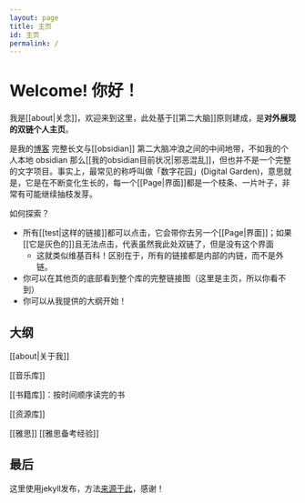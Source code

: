 ```yaml
---
layout: page
title: 主页
id: 主页
permalink: /
---
```


# Welcome! 你好！

我是[[about|关念]]，欢迎来到这里，此处基于[[第二大脑]]原则建成，是**对外展现的双链个人主页**。

是我的[博客](https://shutgnblink.me/) 完整长文与[[obsidian]] 第二大脑冲浪之间的中间地带，不如我的个人本地 obsidian 那么[[我的obsidian目前状况|邪恶混乱]]，但也并不是一个完整的文字项目。事实上，最常见的称呼叫做「数字花园」(Digital Garden)，意思就是，它是在不断变化生长的，每一个[[Page|界面]]都是一个枝条、一片叶子，非常有可能继续抽枝发芽。

如何探索？
- 所有[[test|这样的链接]]都可以点击，它会带你去另一个[[Page|界面]]；如果[[它是灰色的]]且无法点击，代表虽然我此处双链了，但是没有这个界面
	- 这就类似维基百科！区别在于，所有的链接都是内部的内链，而不是外链。
- 你可以在其他页的底部看到整个库的完整链接图（这里是主页，所以你看不到）
- 你可以从我提供的大纲开始！


## 大纲
[[about|关于我]]

[[音乐库]] 

[[书籍库]]：按时间顺序读完的书

[[资源库]]

[[雅思]] [[雅思备考经验]]

## 最后
这里使用jekyll发布，方法[来源于此](https://github.com/maximevaillancourt/digital-garden-jekyll-template)，感谢！